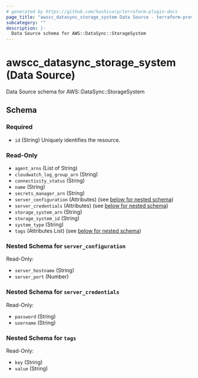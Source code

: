 ```yaml
---
# generated by https://github.com/hashicorp/terraform-plugin-docs
page_title: "awscc_datasync_storage_system Data Source - terraform-provider-awscc"
subcategory: ""
description: |-
  Data Source schema for AWS::DataSync::StorageSystem
---
```


# awscc_datasync_storage_system (Data Source)

Data Source schema for AWS::DataSync::StorageSystem



<!-- schema generated by tfplugindocs -->
## Schema

### Required

- `id` (String) Uniquely identifies the resource.

### Read-Only

- `agent_arns` (List of String)
- `cloudwatch_log_group_arn` (String)
- `connectivity_status` (String)
- `name` (String)
- `secrets_manager_arn` (String)
- `server_configuration` (Attributes) (see [below for nested schema](#nestedatt--server_configuration))
- `server_credentials` (Attributes) (see [below for nested schema](#nestedatt--server_credentials))
- `storage_system_arn` (String)
- `storage_system_id` (String)
- `system_type` (String)
- `tags` (Attributes List) (see [below for nested schema](#nestedatt--tags))

<a id="nestedatt--server_configuration"></a>
### Nested Schema for `server_configuration`

Read-Only:

- `server_hostname` (String)
- `server_port` (Number)


<a id="nestedatt--server_credentials"></a>
### Nested Schema for `server_credentials`

Read-Only:

- `password` (String)
- `username` (String)


<a id="nestedatt--tags"></a>
### Nested Schema for `tags`

Read-Only:

- `key` (String)
- `value` (String)
